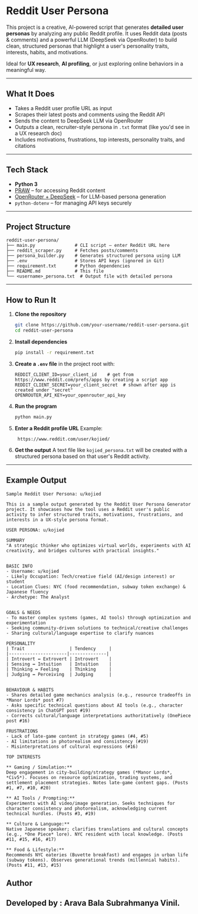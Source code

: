 #  Reddit User Persona 

This project is a creative, AI-powered script that generates **detailed user personas** by analyzing any public Reddit profile. It uses Reddit data (posts & comments) and a powerful LLM (DeepSeek via OpenRouter) to build clean, structured personas that highlight a user's personality traits, interests, habits, and motivations.

Ideal for **UX research**, **AI profiling**, or just exploring online behaviors in a meaningful way.

---

##  What It Does

-  Takes a Reddit user profile URL as input  
-  Scrapes their latest posts and comments using the Reddit API  
-  Sends the content to DeepSeek LLM via OpenRouter  
-  Outputs a clean, recruiter-style persona in `.txt` format (like you'd see in a UX research doc)  
-  Includes motivations, frustrations, top interests, personality traits, and citations

---

##  Tech Stack

- **Python 3**
- [PRAW](https://praw.readthedocs.io/) – for accessing Reddit content
- [OpenRouter + DeepSeek](https://openrouter.ai) – for LLM-based persona generation
- `python-dotenv` – for managing API keys securely

---

##  Project Structure

```
reddit-user-persona/
├── main.py               # CLI script – enter Reddit URL here
├── reddit_scraper.py     # Fetches posts/comments
├── persona_builder.py    # Generates structured persona using LLM
├── .env                  # Stores API keys (ignored in Git)
├── requirement.txt       # Python dependencies
├── README.md             # This file 
└── <username>_persona.txt  # Output file with detailed persona
```

---

##  How to Run It

1. **Clone the repository**
   ```bash
   git clone https://github.com/your-username/reddit-user-persona.git
   cd reddit-user-persona
   ```

2. **Install dependencies**
   ```bash
   pip install -r requirement.txt
   ```

3. **Create a `.env` file** in the project root with:
   ```env
   REDDIT_CLIENT_ID=your_client_id    # get from https://www.reddit.com/prefs/apps by creating a script app 
   REDDIT_CLIENT_SECRET=your_client_secret  # shown after app is created under "secret" 
   OPENROUTER_API_KEY=your_openrouter_api_key
   ```

4. **Run the program**
   ```bash
   python main.py
   ```

5. **Enter a Reddit profile URL**
   Example:
   ```
    https://www.reddit.com/user/kojied/
   ```

6. **Get the output**
   A text file like `kojied_persona.txt` will be created with a structured persona based on that user's Reddit activity.

---

##  Example Output

```
Sample Reddit User Persona: u/kojied

This is a sample output generated by the Reddit User Persona Generator project. It showcases how the tool uses a Reddit user's public activity to infer structured traits, motivations, frustrations, and interests in a UX-style persona format.

USER PERSONA: u/kojied

SUMMARY  
"A strategic thinker who optimizes virtual worlds, experiments with AI creativity, and bridges cultures with practical insights."


BASIC INFO
- Username: u/kojied  
- Likely Occupation: Tech/creative field (AI/design interest) or student  
- Location Clues: NYC (food recommendation, subway token exchange) & Japanese fluency  
- Archetype: The Analyst


GOALS & NEEDS
- To master complex systems (games, AI tools) through optimization and experimentation  
- Seeking community-driven solutions to technical/creative challenges  
- Sharing cultural/language expertise to clarify nuances

PERSONALITY
| Trait                 | Tendency     |
|----------------------|--------------|
| Introvert ↔ Extrovert | Introvert    |
| Sensing ↔ Intuition   | Intuition    |
| Thinking ↔ Feeling    | Thinking     |
| Judging ↔ Perceiving  | Judging      |


BEHAVIOUR & HABITS
- Shares detailed game mechanics analysis (e.g., resource tradeoffs in *Manor Lords* post #7)  
- Asks specific technical questions about AI tools (e.g., character consistency in ChatGPT post #19)  
- Corrects cultural/language interpretations authoritatively (OnePiece post #16)

FRUSTRATIONS
- Lack of late-game content in strategy games (#4, #5)  
- AI limitations in photorealism and consistency (#19)  
- Misinterpretations of cultural expressions (#16)

TOP INTERESTS

** Gaming / Simulation:**  
Deep engagement in city-building/strategy games (*Manor Lords*, *Civ5*). Focuses on resource optimization, trading systems, and settlement placement strategies. Notes late-game content gaps. (Posts #1, #7, #10, #20)

** AI Tools / Prompting:**  
Experiments with AI video/image generation. Seeks techniques for character consistency and photorealism, acknowledging current technical hurdles. (Posts #3, #19)

** Culture & Language:**  
Native Japanese speaker; clarifies translations and cultural concepts (e.g., *One Piece* lore). NYC resident with local knowledge. (Posts #11, #15, #16, #17)

** Food & Lifestyle:**  
Recommends NYC eateries (Buvette breakfast) and engages in urban life (subway tokens). Observes generational trends (millennial habits). (Posts #11, #13, #15)

```

## Author
Developed by :
Arava Bala Subrahmanya Vinil.  
---
